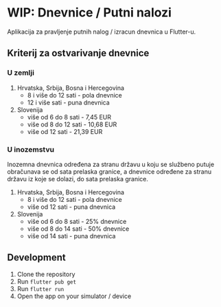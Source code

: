 # WIP: Dnevnice / Putni nalozi
Aplikacija za pravljenje putnih nalog / izracun dnevnica u Flutter-u. <br>

## Kriterij za ostvarivanje dnevnice
### U zemlji
1. Hrvatska, Srbija, Bosna i Hercegovina
   - 8 i više do 12 sati - pola dnevnice
   - 12 i više sati - puna dnevnica
2. Slovenija
   - više od 6 do 8 sati - 7,45 EUR
   - više od 8 do 12 sati - 10,68 EUR
   - više od 12 sati - 21,39 EUR
### U inozemstvu
Inozemna dnevnica određena za stranu državu u koju se službeno putuje obračunava se od sata prelaska granice, a dnevnice određene za stranu državu iz koje se dolazi, do sata prelaska granice.
1. Hrvatska, Srbija, Bosna i Hercegovina
   - 8 i više do 12 sati - pola dnevnice
   - više od 12 sati - puna dnevnica
2. Slovenija
   - više od 6 do 8 sati - 25% dnevnice
   - više od 8 do 14 sati - 50% dnevnice
   - više od 14 sati - puna dnevnica

## Development
1. Clone the repository
2. Run `flutter pub get`
3. Run `flutter run`
4. Open the app on your simulator / device
